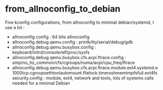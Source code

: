 # from_allnoconfig_to_debian

Five kconfig configurations, from allnoconfig to minimal debian/systemd, I use a lot :

 - allnoconfig.config : 64 bits allnoconfig
 - allnoconfig.debug.qemu.config : printk/tty/serial/debug/gdb
 - allnoconfig.debug.qemu.busybox.config : keyboard/initrd/console/elf/proc/sysfs
 - allnoconfig.debug.qemu.busybox.cfs.acpi.ftrace.config : smp/no_hz_common/cfs/cgroups/numa/acpi/cpu_freq/ftrace
 - allnoconfig.debug.qemu.busybox.cfs.acpi.ftrace.module.ext4.systemd.e1000tcp.cgroupsethtoolautomount.filelock.timersshmemtmpfsfull.ext4fssecurity.config : module, ext4, network and tools, lots of systems calls needed for a minimal Debian

